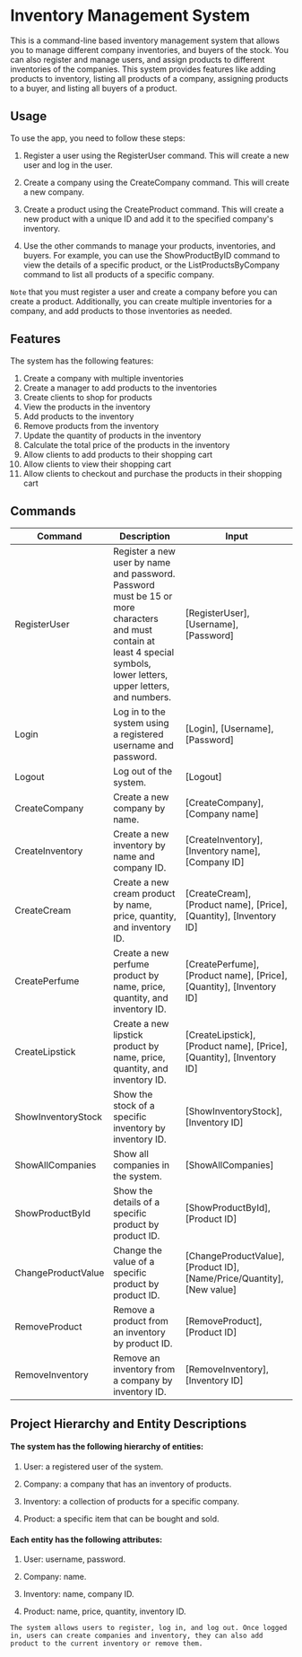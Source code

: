# Inventory Management System

This is a command-line based inventory management system that allows you to manage different company inventories, and buyers of the stock.
You can also register and manage users, and assign products to different inventories of the companies.
This system provides features like adding products to inventory, listing all products of a company, assigning products to a buyer, and listing all buyers of a product.

## Usage
To use the app, you need to follow these steps:

1. Register a user using the RegisterUser command. This will create a new user and log in the user.

2. Create a company using the CreateCompany command. This will create a new company.

3. Create a product using the CreateProduct command. This will create a new product with a unique ID and add it to the specified company's inventory.

4. Use the other commands to manage your products, inventories, and buyers. For example, you can use the ShowProductByID command to view the details of a specific product, or the ListProductsByCompany command to list all products of a specific company.

`Note` that you must register a user and create a company before you can create a product. Additionally, you can create multiple inventories for a company, and add products to those inventories as needed.

## Features

The system has the following features:

1. Create a company with multiple inventories
2. Create a manager to add products to the inventories
3. Create clients to shop for products
4. View the products in the inventory
5. Add products to the inventory
6. Remove products from the inventory
7. Update the quantity of products in the inventory
8. Calculate the total price of the products in the inventory
9. Allow clients to add products to their shopping cart
10. Allow clients to view their shopping cart
11. Allow clients to checkout and purchase the products in their shopping cart

## Commands

| Command            | Description                                                                                 | Input                                                                         |
|--------------------|---------------------------------------------------------------------------------------------|-------------------------------------------------------------------------------|
| RegisterUser       | Register a new user by name and password. Password must be 15 or more characters and must  contain at least 4 special symbols, lower letters, upper letters, and numbers.   | [RegisterUser], [Username], [Password]  |
| Login              | Log in to the system using a registered username and password.                              | [Login], [Username], [Password]                                               |
| Logout             | Log out of the system.                                                                      | [Logout]                                                                      |
| CreateCompany      | Create a new company by name.                                                               | [CreateCompany], [Company name]                                               |
| CreateInventory    | Create a new inventory by name and company ID.                                              | [CreateInventory], [Inventory name], [Company ID]                             |
| CreateCream        | Create a new cream product by name, price, quantity, and inventory ID.                      | [CreateCream], [Product name], [Price], [Quantity], [Inventory ID]            |
| CreatePerfume      | Create a new perfume product by name, price, quantity, and inventory ID.                    | [CreatePerfume], [Product name], [Price], [Quantity], [Inventory ID]          |
| CreateLipstick     | Create a new lipstick product by name, price, quantity, and inventory ID.                   | [CreateLipstick], [Product name], [Price], [Quantity], [Inventory ID]         |
| ShowInventoryStock | Show the stock of a specific inventory by inventory ID.                                     | [ShowInventoryStock], [Inventory ID]                                          |
| ShowAllCompanies   | Show all companies in the system.                                                           | [ShowAllCompanies]                                                            |
| ShowProductById    | Show the details of a specific product by product ID.                                       | [ShowProductById], [Product ID]                                               |
| ChangeProductValue | Change the value of a specific product by product ID.                                       | [ChangeProductValue], [Product ID], [Name/Price/Quantity], [New value]        |
| RemoveProduct      | Remove a product from an inventory by product ID.                                           | [RemoveProduct], [Product ID]                                                 |
| RemoveInventory    | Remove an inventory from a company by inventory ID.                                         | [RemoveInventory], [Inventory ID]                                             |





## Project Hierarchy and Entity Descriptions

#### The system has the following hierarchy of entities:

1. User: a registered user of the system.

2. Company: a company that has an inventory of products.

3. Inventory: a collection of products for a specific company.

4. Product: a specific item that can be bought and sold.

#### Each entity has the following attributes:

1. User: username, password.

2. Company: name.

3. Inventory: name, company ID.

4. Product: name, price, quantity, inventory ID.

`The system allows users to register, log in, and log out. Once logged in, users can create companies and inventory, they can also add product to the current inventory or remove them.`
